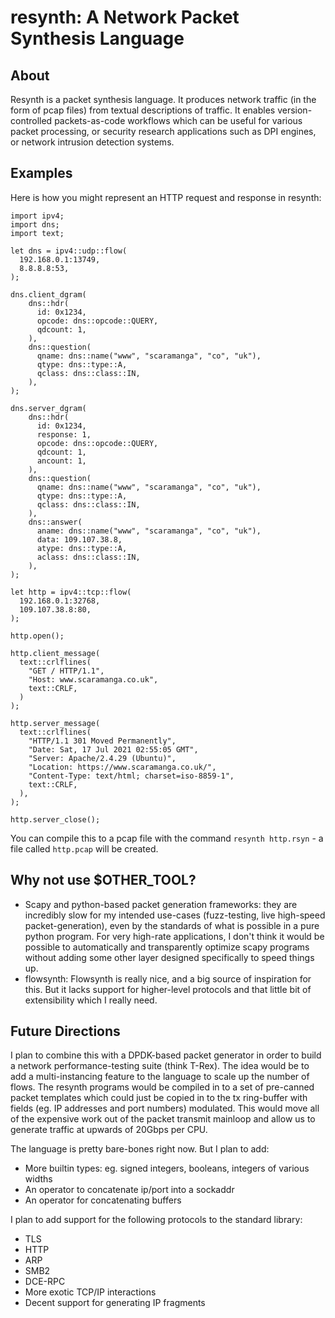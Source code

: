 # resynth: A Network Packet Synthesis Language

## About
Resynth is a packet synthesis language. It produces network traffic (in the
form of pcap files) from textual descriptions of traffic. It enables
version-controlled packets-as-code workflows which can be useful for various
packet processing, or security research applications such as DPI engines, or
network intrusion detection systems.


## Examples
Here is how you might represent an HTTP request and response in resynth:

```
import ipv4;
import dns;
import text;

let dns = ipv4::udp::flow(
  192.168.0.1:13749,
  8.8.8.8:53,
);

dns.client_dgram(
    dns::hdr(
      id: 0x1234,
      opcode: dns::opcode::QUERY,
      qdcount: 1,
    ),
    dns::question(
      qname: dns::name("www", "scaramanga", "co", "uk"),
      qtype: dns::type::A,
      qclass: dns::class::IN,
    ),
);

dns.server_dgram(
    dns::hdr(
      id: 0x1234,
      response: 1,
      opcode: dns::opcode::QUERY,
      qdcount: 1,
      ancount: 1,
    ),
    dns::question(
      qname: dns::name("www", "scaramanga", "co", "uk"),
      qtype: dns::type::A,
      qclass: dns::class::IN,
    ),
    dns::answer(
      aname: dns::name("www", "scaramanga", "co", "uk"),
      data: 109.107.38.8,
      atype: dns::type::A,
      aclass: dns::class::IN,
    ),
);

let http = ipv4::tcp::flow(
  192.168.0.1:32768,
  109.107.38.8:80,
);

http.open();

http.client_message(
  text::crlflines(
    "GET / HTTP/1.1",
    "Host: www.scaramanga.co.uk",
    text::CRLF,
  )
);

http.server_message(
  text::crlflines(
    "HTTP/1.1 301 Moved Permanently",
    "Date: Sat, 17 Jul 2021 02:55:05 GMT",
    "Server: Apache/2.4.29 (Ubuntu)",
    "Location: https://www.scaramanga.co.uk/",
    "Content-Type: text/html; charset=iso-8859-1",
    text::CRLF,
  ),
);

http.server_close();
```

You can compile this to a pcap file with the command `resynth http.rsyn` - a
file called `http.pcap` will be created.


## Why not use $OTHER\_TOOL?
- Scapy and python-based packet generation frameworks: they are incredibly slow
  for my intended use-cases (fuzz-testing, live high-speed packet-generation),
  even by the standards of what is possible in a pure python program. For very
  high-rate applications, I don't think it would be possible to automatically
  and transparently optimize scapy programs without adding some other layer
  designed specifically to speed things up.
- flowsynth: Flowsynth is really nice, and a big source of inspiration for
  this. But it lacks support for higher-level protocols and that little bit of
  extensibility which I really need.


## Future Directions
I plan to combine this with a DPDK-based packet generator in order to build a
network performance-testing suite (think T-Rex). The idea would be to add a
multi-instancing feature to the language to scale up the number of flows. The
resynth programs would be compiled in to a set of pre-canned packet templates
which could just be copied in to the tx ring-buffer with fields (eg. IP
addresses and port numbers) modulated. This would move all of the expensive
work out of the packet transmit mainloop and allow us to generate traffic at
upwards of 20Gbps per CPU.

The language is pretty bare-bones right now. But I plan to add:
- More builtin types: eg. signed integers, booleans, integers of various widths
- An operator to concatenate ip/port into a sockaddr
- An operator for concatenating buffers

I plan to add support for the following protocols to the standard library:
- TLS
- HTTP
- ARP
- SMB2
- DCE-RPC
- More exotic TCP/IP interactions
- Decent support for generating IP fragments
